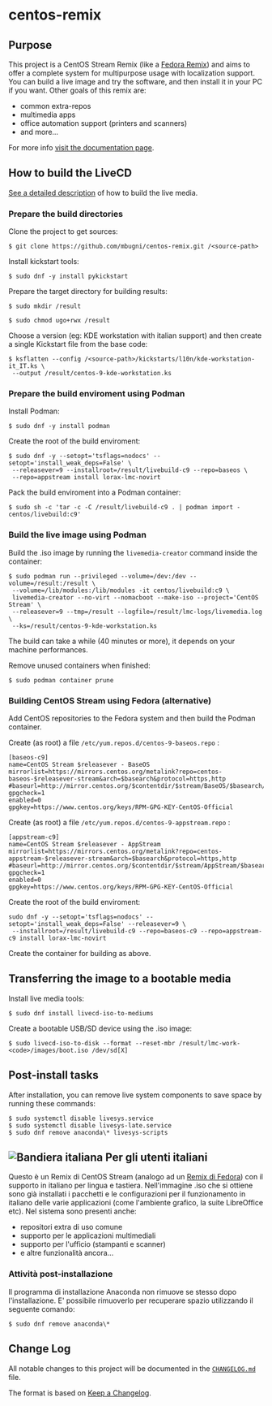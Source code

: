 # centos-remix

## Purpose
This project is a CentOS Stream Remix (like a [Fedora Remix][01]) and aims to offer a complete system for multipurpose usage with localization support. You can build a live image and try the software, and then install it in your PC if you want.
Other goals of this remix are:

* common extra-repos
* multimedia apps
* office automation support (printers and scanners)
* and more...

For more info [visit the documentation page][02].

## How to build the LiveCD
[See a detailed description][03] of how to build the live media.

### Prepare the build directories
Clone the project to get sources:

```shell
$ git clone https://github.com/mbugni/centos-remix.git /<source-path>
```

Install kickstart tools:

```shell
$ sudo dnf -y install pykickstart
```

Prepare the target directory for building results:

```shell
$ sudo mkdir /result

$ sudo chmod ugo+rwx /result
```

Choose a version (eg: KDE workstation with italian support) and then create a single Kickstart file from the base code:

```shell
$ ksflatten --config /<source-path>/kickstarts/l10n/kde-workstation-it_IT.ks \
 --output /result/centos-9-kde-workstation.ks
```

### Prepare the build enviroment using Podman
Install Podman:

```shell
$ sudo dnf -y install podman
```

Create the root of the build enviroment:

```shell
$ sudo dnf -y --setopt='tsflags=nodocs' --setopt='install_weak_deps=False' \
 --releasever=9 --installroot=/result/livebuild-c9 --repo=baseos \
 --repo=appstream install lorax-lmc-novirt
```

Pack the build enviroment into a Podman container:

```shell
$ sudo sh -c 'tar -c -C /result/livebuild-c9 . | podman import - centos/livebuild:c9'
```

### Build the live image using Podman
Build the .iso image by running the `livemedia-creator` command inside the container:

```shell
$ sudo podman run --privileged --volume=/dev:/dev --volume=/result:/result \
 --volume=/lib/modules:/lib/modules -it centos/livebuild:c9 \
 livemedia-creator --no-virt --nomacboot --make-iso --project='CentOS Stream' \
 --releasever=9 --tmp=/result --logfile=/result/lmc-logs/livemedia.log \
 --ks=/result/centos-9-kde-workstation.ks
```

The build can take a while (40 minutes or more), it depends on your machine performances.

Remove unused containers when finished:

```shell
$ sudo podman container prune
```

### Building CentOS Stream using Fedora (alternative)
Add CentOS repositories to the Fedora system and then build the Podman container.

Create (as root) a file `/etc/yum.repos.d/centos-9-baseos.repo` :

```
[baseos-c9]
name=CentOS Stream $releasever - BaseOS
mirrorlist=https://mirrors.centos.org/metalink?repo=centos-baseos-$releasever-stream&arch=$basearch&protocol=https,http
#baseurl=http://mirror.centos.org/$contentdir/$stream/BaseOS/$basearch/os/
gpgcheck=1
enabled=0
gpgkey=https://www.centos.org/keys/RPM-GPG-KEY-CentOS-Official
```

Create (as root) a file `/etc/yum.repos.d/centos-9-appstream.repo` :

```
[appstream-c9]
name=CentOS Stream $releasever - AppStream
mirrorlist=https://mirrors.centos.org/metalink?repo=centos-appstream-$releasever-stream&arch=$basearch&protocol=https,http
#baseurl=http://mirror.centos.org/$contentdir/$stream/AppStream/$basearch/os/
gpgcheck=1
enabled=0
gpgkey=https://www.centos.org/keys/RPM-GPG-KEY-CentOS-Official
```

Create the root of the build enviroment:

```shell
sudo dnf -y --setopt='tsflags=nodocs' --setopt='install_weak_deps=False' --releasever=9 \
 --installroot=/result/livebuild-c9 --repo=baseos-c9 --repo=appstream-c9 install lorax-lmc-novirt
```

Create the container for building as above.

## Transferring the image to a bootable media
Install live media tools:

```shell
$ sudo dnf install livecd-iso-to-mediums
```

Create a bootable USB/SD device using the .iso image:

```shell
$ sudo livecd-iso-to-disk --format --reset-mbr /result/lmc-work-<code>/images/boot.iso /dev/sd[X]
```

## Post-install tasks
After installation, you can remove live system components to save space by running these commands:

```shell
$ sudo systemctl disable livesys.service
$ sudo systemctl disable livesys-late.service
$ sudo dnf remove anaconda\* livesys-scripts
```

## ![Bandiera italiana][04] Per gli utenti italiani
Questo è un Remix di CentOS Stream (analogo ad un [Remix di Fedora][01]) con il supporto in italiano per lingua e tastiera. Nell'immagine .iso che si ottiene sono già installati i pacchetti e le configurazioni per il funzionamento in italiano delle varie applicazioni (come l'ambiente grafico, la suite LibreOffice etc).
Nel sistema sono presenti anche:

* repositori extra di uso comune
* supporto per le applicazioni multimediali
* supporto per l'ufficio (stampanti e scanner)
* e altre funzionalità ancora...

### Attività post-installazione
Il programma di installazione Anaconda non rimuove se stesso dopo l'installazione. E' possibile rimuoverlo per recuperare spazio utilizzando il seguente comando:

```shell
$ sudo dnf remove anaconda\*
```

## Change Log
All notable changes to this project will be documented in the [`CHANGELOG.md`](CHANGELOG.md) file.

The format is based on [Keep a Changelog][05].

[01]: https://fedoraproject.org/wiki/Remix
[02]: https://mbugni.github.io/fedora-remix.html
[03]: https://weldr.io/lorax/lorax.html
[04]: http://flagpedia.net/data/flags/mini/it.png
[05]: https://keepachangelog.com/
